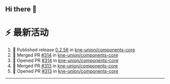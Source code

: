 ## Hi there 👋

<!--

**Here are some ideas to get you started:**

🙋‍♀️ A short introduction - what is your organization all about?
🌈 Contribution guidelines - how can the community get involved?
👩‍💻 Useful resources - where can the community find your docs? Is there anything else the community should know?
🍿 Fun facts - what does your team eat for breakfast?
🧙 Remember, you can do mighty things with the power of [Markdown](https://docs.github.com/github/writing-on-github/getting-started-with-writing-and-formatting-on-github/basic-writing-and-formatting-syntax)
-->


# ⚡ 最新活动

<!--START_SECTION:activity-->
1. 🚀 Published release [0.2.56](https://github.com/kne-union/components-core/releases/tag/0.2.56) in [kne-union/components-core](https://github.com/kne-union/components-core)
2. 🎉 Merged PR [#314](https://github.com/kne-union/components-core/pull/314) in [kne-union/components-core](https://github.com/kne-union/components-core)
3. 💪 Opened PR [#314](https://github.com/kne-union/components-core/pull/314) in [kne-union/components-core](https://github.com/kne-union/components-core)
4. 🎉 Merged PR [#313](https://github.com/kne-union/components-core/pull/313) in [kne-union/components-core](https://github.com/kne-union/components-core)
5. 💪 Opened PR [#313](https://github.com/kne-union/components-core/pull/313) in [kne-union/components-core](https://github.com/kne-union/components-core)
<!--END_SECTION:activity-->

---
